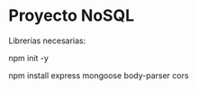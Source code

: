 
# Proyecto NoSQL

Librerias necesarias:

npm init -y

npm install express mongoose body-parser cors
